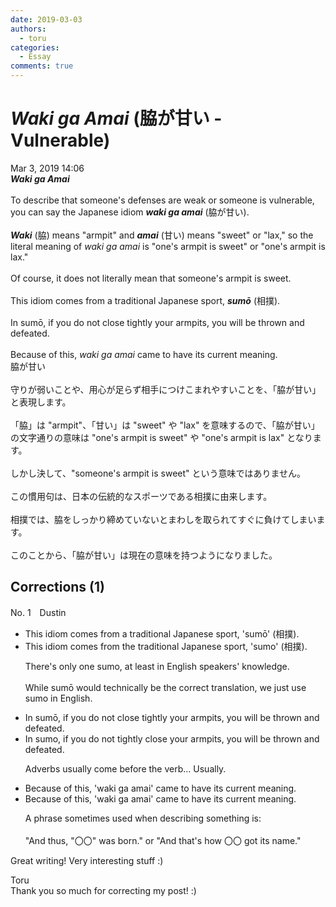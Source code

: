 ```yaml
---
date: 2019-03-03
authors:
  - toru
categories:
  - Essay
comments: true
---
```


# <strong><em>Waki ga Amai</strong></em> (脇が甘い - Vulnerable)
<div class="date">Mar 3, 2019 14:06</div>
<div id="post"><div id="body_show_ori">
<strong><em>Waki ga Amai</strong></em><br/><br/>To describe that someone's defenses are weak or someone is vulnerable, you can say the Japanese idiom <strong><em>waki ga amai</em></strong> (脇が甘い).<br/><br/><strong><em>Waki</em></strong> (脇) means "armpit" and <strong><em>amai</em></strong> (甘い) means "sweet" or "lax," so the literal meaning of <em>waki ga amai</em> is "one's armpit is sweet" or "one's armpit is lax."<br/><br/>Of course, it does not literally mean that someone's armpit is sweet.<br/><br/>This idiom comes from a traditional Japanese sport, <strong><em>sumō</em></strong> (相撲).<br/><br/>In sumō, if you do not close tightly your armpits, you will be thrown and defeated.<br/><br/>Because of this, <em>waki ga amai</em> came to have its current meaning.
</div></div>

<!-- more -->

<div id="post_ja"><div id="body_show_mo">
脇が甘い<br/><br/>守りが弱いことや、用心が足らず相手につけこまれやすいことを、「脇が甘い」と表現します。<br/><br/>「脇」は "armpit"、「甘い」は "sweet" や "lax" を意味するので、「脇が甘い」の文字通りの意味は "one's armpit is sweet" や "one's armpit is lax" となります。<br/><br/>しかし決して、"someone's armpit is sweet" という意味ではありません。<br/><br/>この慣用句は、日本の伝統的なスポーツである相撲に由来します。<br/><br/>相撲では、脇をしっかり締めていないとまわしを取られてすぐに負けてしまいます。<br/><br/>このことから、「脇が甘い」は現在の意味を持つようになりました。
</div></div>

## Corrections (1)
<div id="block"><div class="first_name"> No. 1　<span class="just_name">Dustin</span></div><div id="block2">
<ul class="correction_field">
<li class="incorrect">This idiom comes from a traditional Japanese sport, 'sumō' (相撲).</li>
<li class="corrected correct">
This idiom comes from<span class="f_red"> the </span>traditional Japanese sport, '<span class="f_blue">sumo</span>' (相撲).
<p class="correction_comment">There's only one sumo, at least in English speakers' knowledge.<br/><br/>While sumō would technically be the correct translation, we just use sumo in English.</p>
</li>
</ul>
<ul class="correction_field">
<li class="incorrect">In sumō, if you do not close tightly your armpits, you will be thrown and defeated.</li>
<li class="corrected correct">
In <span class="f_blue">sumo</span>, if you do not <span class="f_red">tightly </span>close your armpits, you will be thrown and defeated.
<p class="correction_comment">Adverbs usually come before the verb... Usually.</p>
</li>
</ul>
<ul class="correction_field">
<li class="incorrect">Because of this, 'waki ga amai' came to have its current meaning.</li>
<li class="corrected correct">
Because of this, 'waki ga amai' came to have its current meaning.
<p class="correction_comment">A phrase sometimes used when describing something is:<br/><br/>"And thus, "〇〇" was born." or "And that's how 〇〇 got its name."</p>
</li>
</ul>
<p class="comment_small">
 Great writing! Very interesting stuff :)
</p>

</div><div class="name"><span class="just_name">Toru</span><br>
Thank you so much for correcting my post! :)
</div>
</div>
